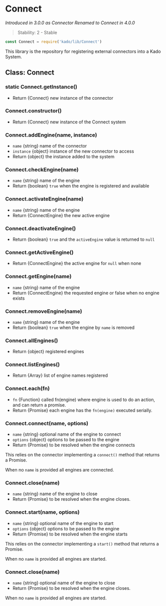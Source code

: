 # Connect
*Introduced in 3.0.0 as Connector*
*Renamed to Connect in 4.0.0*
> Stability: 2 - Stable
```js
const Connect = require('kado/lib/Connect')
```
This library is the repository for registering external connectors
into a Kado System.

## Class: Connect

### static Connect.getInstance()
* Return {Connect} new instance of the connector

### Connect.constructor()
* Return {Connect} new instance of the Connect system

### Connect.addEngine(name, instance)
* `name` {string} name of the connector
* `instance` {object} instance of the new connector to access
* Return {object} the instance added to the system

### Connect.checkEngine(name)
* `name` {string} name of the engine
* Return {boolean} `true` when the engine is registered and available

### Connect.activateEngine(name)
* `name` {string} name of the engine
* Return {ConnectEngine} the new active engine

### Connect.deactivateEngine()
* Return {boolean} `true` and the `activeEngine` value is returned to `null`

### Connect.getActiveEngine()
* Return {ConnectEngine} the active engine for `null` when none

### Connect.getEngine(name)
* `name` {string} name of the engine
* Return {ConnectEngine} the requested engine or false when no engine exists

### Connect.removeEngine(name)
* `name` {string} name of the engine
* Return {boolean} `true` when the engine by `name` is removed

### Connect.allEngines()
* Return {object} registered engines

### Connect.listEngines()
* Return {Array} list of engine names registered

### Connect.each(fn)
* `fn` {Function} called fn(engine) where engine is used to do an action, and
 can return a promise.
* Return {Promise} each engine has the `fn(engine)` executed serially.

### Connect.connect(name, options)
* `name` {string} optional name of the engine to connect
* `options` {object} options to be passed to the engine
* Return {Promise} to be resolved when the engine connects

This relies on the connector implementing a `connect()` method that returns
a Promise.

When no `name` is provided all engines are connected.

### Connect.close(name)
* `name` {string} name of the engine to close
* Return {Promise} to be resolved when the engine closes.

### Connect.start(name, options)
* `name` {string} optional name of the engine to start
* `options` {object} options to be passed to the engine
* Return {Promise} to be resolved when the engine starts

This relies on the connector implementing a `start()` method that returns
a Promise.

When no `name` is provided all engines are started.

### Connect.close(name)
* `name` {string} optional name of the engine to close
* Return {Promise} to be resolved when the engine closes.

When no `name` is provided all engines are started.
